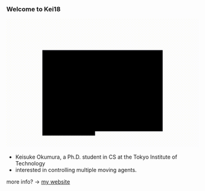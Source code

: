 ### Welcome to Kei18
![hello](hello.gif)

- Keisuke Okumura, a Ph.D. student in CS at the Tokyo Institute of Technology
- interested in controlling multiple moving agents.

more info? -> [my website](https://kei18.github.io/)
